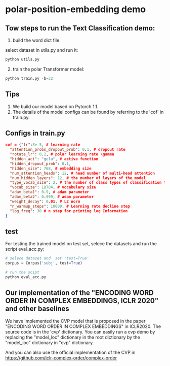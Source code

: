 # polar-position-embedding demo

## Tow steps to run the Text Classification demo:
1. build the word dict file

select dataset in utils.py and run it:
```python
python utils.py
```

2. train the polar Transformer model:
```python
python train.py -b=32
```

## Tips
1. We build our model based on Pytorch 1.1.
2. The details of the model configs can be found by referring to the 'cof' in train.py.

## Configs in train.py
```json
cof = {"lr":8e-5, # learning rate
  "attention_probs_dropout_prob": 0.1, # dropout rate
  "rotate_lr": 0.2, # polar learning rate \gamma
  "hidden_act": "gelu", # active function
  "hidden_dropout_prob": 0.1,
  "hidden_size": 768, # embedding size
  "num_attention_heads": 12, # head number of multi-head attention
  "num_hidden_layers": 12, # the number of layers of the model
  "type_vocab_size": 2, # the number of class types of classification task
  "vocab_size": 18784, # vocabulary size
  "adam_beta1": 0.9, # adam parameter 
  "adam_beta2": 0.999, # adam parameter 
  "weight_decay": 0.01, # L2 norm
  "n_warmup_steps": 10000, # Learning rate decline step
  "log_freq": 30 # n step for printing log Information
}
```

## test
For testing the trained model on test set, selece the datasets and run the script eval_acc.py:
```python
# selece dataset and  set 'test=True'
corpus = Corpus('subj', test=True)
```
```bash
# run the scipt
python eval_acc.py
```

## Our implementation of the "ENCODING WORD ORDER IN COMPLEX EMBEDDINGS, ICLR 2020" and other baselines
We have implemented the CVP model that is proposed in the paper "ENCODING WORD ORDER IN COMPLEX EMBEDDINGS" in ICLR2020. The source code is in the 'cvp' dictionary. You can easily run a cvp demo by replacing the "model_loc" dictionary  in the root dictionary by the "model_loc" dictionary in "cvp" dictionary. 

And you can also use the official implementation of the CVP in <a href ='https://github.com/iclr-complex-order/complex-order'>https://github.com/iclr-complex-order/complex-order</a>
